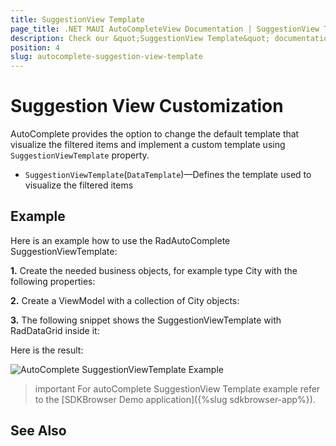 ```yaml
---
title: SuggestionView Template
page_title: .NET MAUI AutoCompleteView Documentation | SuggestionView Template
description: Check our &quot;SuggestionView Template&quot; documentation article for Telerik AutoComplete for .NET MAUI control.
position: 4
slug: autocomplete-suggestion-view-template
---
```


# Suggestion View Customization

AutoComplete provides the option to change the default template that visualize the filtered items and implement a custom template using `SuggestionViewTemplate` property.

* `SuggestionViewTemplate`(`DataTemplate`)&mdash;Defines the template used to visualize the filtered items

## Example

Here is an example how to use the RadAutoComplete SuggestionViewTemplate:

**1.** Create the needed business objects, for example type City with the following properties:

<snippet id='autocomplete-person-businessobject'/>

**2.** Create a ViewModel with a collection of City objects:

<snippet id='autocomplete-people-viewmodel'/>

**3.** The following snippet shows the SuggestionViewTemplate with RadDataGrid inside it:

<snippet id='autocomplete-templates-suggestion-view-template-xaml'/>

Here is the result:

![AutoComplete SuggestionViewTemplate Example](images/autocomplete-suggestionview-template.png "AutoComplete SuggestionItemTemplate Example")

>important For autoComplete SuggestionView Template example refer to the [SDKBrowser Demo application]({%slug sdkbrowser-app%}).

## See Also

